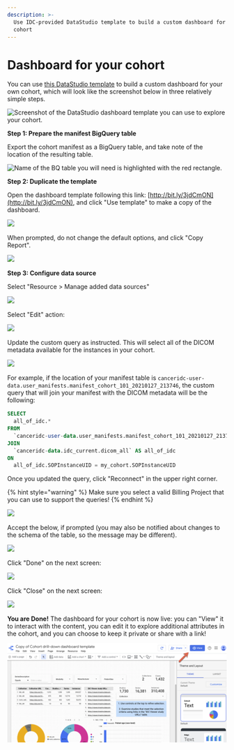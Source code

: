 ```yaml
---
description: >-
  Use IDC-provided DataStudio template to build a custom dashboard for your
  cohort
---
```


# Dashboard for your cohort

You can use [this DataStudio template](http://bit.ly/3jdCmON) to build a custom dashboard for your own cohort, which will look like the screenshot below in three relatively simple steps.

![Screenshot of the DataStudio dashboard template you can use to explore your cohort.](<../../.gitbook/assets/image (11).png>)

**Step 1: Prepare the manifest BigQuery table**

Export the cohort manifest as a BigQuery table, and take note of the location of the resulting table.

![Name of the BQ table you will need is highlighted with the red rectangle.](<../../.gitbook/assets/image (14).png>)

**Step 2: Duplicate the template**

Open the dashboard template following this link: [http://bit.ly/3jdCmON](http://bit.ly/3jdCmON), and click "Use template" to make a copy of the dashboard.

![](<../../.gitbook/assets/image (16) (1).png>)

When prompted, do not change the default options, and click "Copy Report".

![](<../../.gitbook/assets/image (13).png>)

**Step 3: Configure data source**

Select "Resource > Manage added data sources"

![](<../../.gitbook/assets/image (5).png>)

Select "Edit" action:

![](<../../.gitbook/assets/image (4).png>)

Update the custom query as instructed. This will select all of the DICOM metadata available for the instances in your cohort.

![](<../../.gitbook/assets/image (12).png>)

For example, if the location of your manifest table is `canceridc-user-data.user_manifests.manifest_cohort_101_20210127_213746`, the custom query that will join your manifest with the DICOM metadata will be the following:

```sql
SELECT
  all_of_idc.*
FROM
  `canceridc-user-data.user_manifests.manifest_cohort_101_20210127_213746` AS my_cohort
JOIN
  `canceridc-data.idc_current.dicom_all` AS all_of_idc
ON
  all_of_idc.SOPInstanceUID = my_cohort.SOPInstanceUID
```

Once you updated the query, click "Reconnect" in the upper right corner.&#x20;

{% hint style="warning" %}
Make sure you select a valid Billing Project that you can use to support the queries!
{% endhint %}

![](<../../.gitbook/assets/image (22).png>)

Accept the below, if prompted (you may also be notified about changes to the schema of the table, so the message may be different).

![](<../../.gitbook/assets/image (8).png>)

Click "Done" on the next screen:

![](<../../.gitbook/assets/image (6).png>)

Click "Close" on the next screen:

![](<../../.gitbook/assets/image (10).png>)

**You are Done!** The dashboard for your cohort is now live: you can "View" it to interact with the content, you can edit it to explore additional attributes in the cohort, and you can choose to keep it private or share with a link!

![](<../../.gitbook/assets/image (2) (1).png>)
